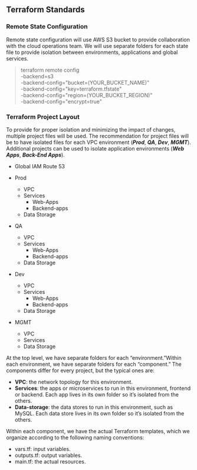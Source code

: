 ## Terraform Standards

### Remote State Configuration

Remote state configuration will use AWS S3 bucket to provide collaboration with the cloud
operations team.  We will use separate folders for each state file to provide isolation
between environments, applications and global services.

>terraform remote config \
    -backend=s3 \
    -backend-config="bucket=(YOUR_BUCKET_NAME)" \
    -backend-config="key=terraform.tfstate" \
    -backend-config="region=(YOUR_BUCKET_REGION)" \
    -backend-config="encrypt=true"


### Terraform Project Layout

To provide for proper isolation and minimizing the impact of changes, multiple project files
will be used.  The recommendation for project files will be to have isolated files for
each VPC environment (**_Prod_**, **_QA_**, **_Dev_**, **_MGMT_**). Additional projects
can be used to isolate application environments (**_Web Apps_**, **_Back-End Apps_**).


* Global
	IAM
	Route 53

* Prod
	* VPC
	* Services
		* Web-Apps
		* Backend-apps
	* Data Storage 
	
* QA
	* VPC
	* Services
		* Web-Apps
		* Backend-apps
	* Data Storage
	
* Dev
	* VPC
	* Services
		* Web-Apps
		* Backend-apps
	* Data Storage

* MGMT
	* VPC
	* Services
	* Data Storage
	
At the top level, we have separate folders for each “environment.”Within each environment, 
we have separate folders for each “component.” The components differ for every project, 
but the typical ones are:

* **VPC**: the network topology for this environment.
* **Services**: the apps or microservices to run in this environment, frontend or backend. 
	Each app lives in its own folder so it’s isolated from the others.
* **Data-storage**: the data stores to run in this environment, such as MySQL. Each data 
	store lives in its own folder so it’s isolated from the others.
	
Within each component, we have the actual Terraform templates, which we organize according 
to the following naming conventions:

* vars.tf: input variables.
* outputs.tf: output variables.
* main.tf: the actual resources.
